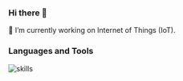 ### Hi there 👋

🔭 I’m currently working on Internet of Things (IoT).

### Languages and Tools

![skills](https://skillicons.dev/icons?i=py,rust,ts,r,latex,bash,pytorch,react,vue,css,docker,arduino,postman&theme=light)

<!--
**yanxiang-wang/yanxiang-wang** is a ✨ _special_ ✨ repository because its `README.md` (this file) appears on your GitHub profile.

Here are some ideas to get you started:

- 🔭 I’m currently working on ...
- 🌱 I’m currently learning ...
- 👯 I’m looking to collaborate on ...
- 🤔 I’m looking for help with ...
- 💬 Ask me about ...
- 📫 How to reach me: ...
- 😄 Pronouns: ...
- ⚡ Fun fact: ...
-->
